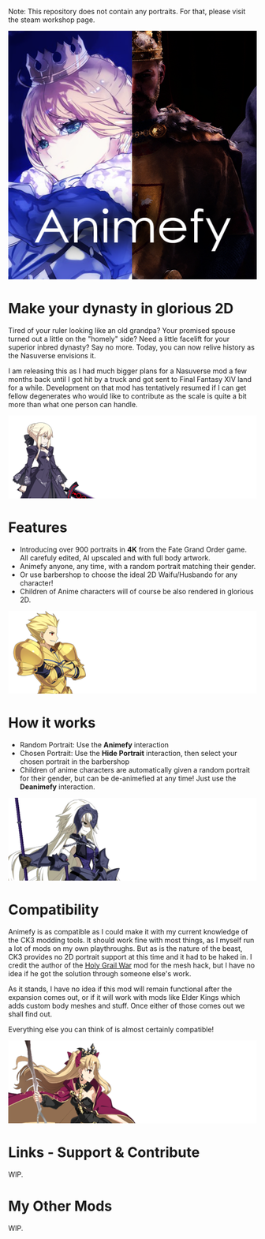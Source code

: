﻿Note: This repository does not contain any portraits. For that, please visit the steam workshop page. 

![Animefy Thumbnail](/thumbnail.png)
# Make your dynasty in glorious 2D
Tired of your ruler looking like an old grandpa? Your promised spouse turned out a little on the "homely" side? Need a little facelift for your superior inbred dynasty? Say no more. Today, you can now relive history as the Nasuverse envisions it.

I am releasing this as I had much bigger plans for a Nasuverse mod a few months back until I got hit by a truck and got sent to Final Fantasy XIV land for a while. Development on that mod has tentatively resumed if I can get fellow degenerates who would like to contribute as the scale is quite a bit more than what one person can handle.

![Sample 1](/img/sample1.png)

# Features

- Introducing over 900 portraits in **4K** from the Fate Grand Order game. All carefuly edited, AI upscaled and with full body artwork.
- Animefy anyone, any time, with a random portrait matching their gender.
- Or use barbershop to choose the ideal 2D Waifu/Husbando for any character!
- Children of Anime characters will of course be also rendered in glorious 2D.

![Sample 2](/img/sample2.png)

# How it works

- Random Portrait: Use the **Animefy** interaction
- Chosen Portrait: Use the **Hide Portrait** interaction, then select your chosen portrait in the barbershop
- Children of anime characters are automatically given a random portrait for their gender, but can be de-animefied at any time! Just use the **Deanimefy** interaction.

![Sample 3](/img/sample3.png)

# Compatibility

Animefy is as compatible as I could make it with my current knowledge of the CK3 modding tools. It should work fine with most things, as I myself run a lot of mods on my own playthroughs. But as is the nature of the beast, CK3 provides no 2D portrait support at this time and it had to be haked in. I credit the author of the [Holy Grail War](https://steamcommunity.com/sharedfiles/filedetails/?id=2245363583&searchtext=Fate) mod for the mesh hack, but I have no idea if he got the solution through someone else's work.

As it stands, I have no idea if this mod will remain functional after the expansion comes out, or if it will work with mods like Elder Kings which adds custom body meshes and stuff. Once either of those comes out we shall find out.

Everything else you can think of is almost certainly compatible!

![Sample 4](/img/sample4.png)

# Links - Support & Contribute

WIP.

# My Other Mods

WIP.